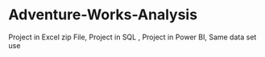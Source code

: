 # Adventure-Works-Analysis

Project in Excel zip File,
Project in SQL ,
Project in Power BI, 
Same data set use 
